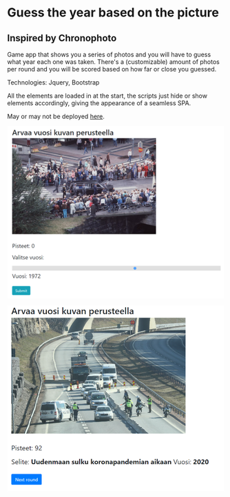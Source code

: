 # Guess the year based on the picture

## Inspired by Chronophoto

Game app that shows you a series of photos and you will have to guess what year each one was taken. There's a (customizable) amount of photos per round and you will be scored based on how far or close you guessed. 

Technologies: Jquery, Bootstrap

All the elements are loaded in at the start, the scripts just hide or show elements accordingly, giving the appearance of a seamless SPA. 

May or may not be deployed [here](https://sampsale.github.io/PhotoApp/). 

![Example photo 1](images/examplephoto1.png)

![Example photo 2](images/examplephoto2.png)